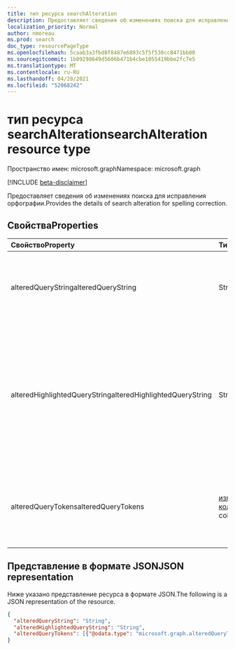 ```yaml
---
title: тип ресурса searchAlteration
description: Предоставляет сведения об изменениях поиска для исправления орфографии.
localization_priority: Normal
author: nmoreau
ms.prod: search
doc_type: resourcePageType
ms.openlocfilehash: 5caab3a3fbd8f8487e6893c5f5f530cc8471bb80
ms.sourcegitcommit: 1b09298649d5606b471b4cbe1055419bbe2fc7e5
ms.translationtype: MT
ms.contentlocale: ru-RU
ms.lasthandoff: 04/28/2021
ms.locfileid: "52068242"
---
```

# <a name="searchalteration-resource-type"></a><span data-ttu-id="b7362-103">тип ресурса searchAlteration</span><span class="sxs-lookup"><span data-stu-id="b7362-103">searchAlteration resource type</span></span>

<span data-ttu-id="b7362-104">Пространство имен: microsoft.graph</span><span class="sxs-lookup"><span data-stu-id="b7362-104">Namespace: microsoft.graph</span></span>

[!INCLUDE [beta-disclaimer](../../includes/beta-disclaimer.md)]

<span data-ttu-id="b7362-105">Предоставляет сведения об изменениях поиска для исправления орфографии.</span><span class="sxs-lookup"><span data-stu-id="b7362-105">Provides the details of search alteration for spelling correction.</span></span>

## <a name="properties"></a><span data-ttu-id="b7362-106">Свойства</span><span class="sxs-lookup"><span data-stu-id="b7362-106">Properties</span></span>

| <span data-ttu-id="b7362-107">Свойство</span><span class="sxs-lookup"><span data-stu-id="b7362-107">Property</span></span>     | <span data-ttu-id="b7362-108">Тип</span><span class="sxs-lookup"><span data-stu-id="b7362-108">Type</span></span>        | <span data-ttu-id="b7362-109">Описание</span><span class="sxs-lookup"><span data-stu-id="b7362-109">Description</span></span> |
|:-------------|:------------|:------------|
|<span data-ttu-id="b7362-110">alteredQueryString</span><span class="sxs-lookup"><span data-stu-id="b7362-110">alteredQueryString</span></span>|<span data-ttu-id="b7362-111">String</span><span class="sxs-lookup"><span data-stu-id="b7362-111">String</span></span>| <span data-ttu-id="b7362-112">Определяет измененную строку запроса с помощью коррекции орфографии.</span><span class="sxs-lookup"><span data-stu-id="b7362-112">Defines the altered query string with spelling correction.</span></span>|
|<span data-ttu-id="b7362-113">alteredHighlightedQueryString</span><span class="sxs-lookup"><span data-stu-id="b7362-113">alteredHighlightedQueryString</span></span>|<span data-ttu-id="b7362-114">String</span><span class="sxs-lookup"><span data-stu-id="b7362-114">String</span></span>| <span data-ttu-id="b7362-115">Определяет измененную выделенную строку запроса с помощью коррекции орфографии.</span><span class="sxs-lookup"><span data-stu-id="b7362-115">Defines the altered highlighted query string with spelling correction.</span></span> <span data-ttu-id="b7362-116">Аннотация вокруг исправленного сегмента (\ue000, \ue001)</span><span class="sxs-lookup"><span data-stu-id="b7362-116">The annotation around the corrected segment is (\ue000, \ue001)</span></span>|
|<span data-ttu-id="b7362-117">alteredQueryTokens</span><span class="sxs-lookup"><span data-stu-id="b7362-117">alteredQueryTokens</span></span>|<span data-ttu-id="b7362-118">[измененная коллекцияQueryToken](alteredquerytoken.md)</span><span class="sxs-lookup"><span data-stu-id="b7362-118">[alteredQueryToken](alteredquerytoken.md) collection</span></span>| <span data-ttu-id="b7362-119">Представляет измененные сегменты в отношении исходного запроса.</span><span class="sxs-lookup"><span data-stu-id="b7362-119">Represents changed segments with respect to original query.</span></span>|

## <a name="json-representation"></a><span data-ttu-id="b7362-120">Представление в формате JSON</span><span class="sxs-lookup"><span data-stu-id="b7362-120">JSON representation</span></span>

<span data-ttu-id="b7362-121">Ниже указано представление ресурса в формате JSON.</span><span class="sxs-lookup"><span data-stu-id="b7362-121">The following is a JSON representation of the resource.</span></span>

<!-- {
  "blockType": "resource",
  "optionalProperties": [

  ],
  "@odata.type": "microsoft.graph.searchAlteration",
  "baseType": null
}-->

```json
{
  "alteredQueryString": "String",
  "alteredHighlightedQueryString": "String",
  "alteredQueryTokens": [{"@odata.type": "microsoft.graph.alteredQueryToken"}]
}
```